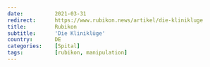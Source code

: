 ```yaml
---
date:          2021-03-31
redirect:      https://www.rubikon.news/artikel/die-klinikluge
title:         Rubikon
subtitle:      'Die Kliniklüge'
country:       DE
categories:    [Spital]
tags:          [rubikon, manipulation]
---
```

